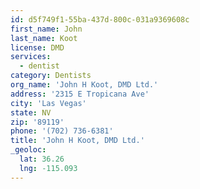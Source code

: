 ```yaml
---
id: d5f749f1-55ba-437d-800c-031a9369608c
first_name: John
last_name: Koot
license: DMD
services:
  - dentist
category: Dentists
org_name: 'John H Koot, DMD Ltd.'
address: '2315 E Tropicana Ave'
city: 'Las Vegas'
state: NV
zip: '89119'
phone: '(702) 736-6381'
title: 'John H Koot, DMD Ltd.'
_geoloc:
  lat: 36.26
  lng: -115.093
---
```

